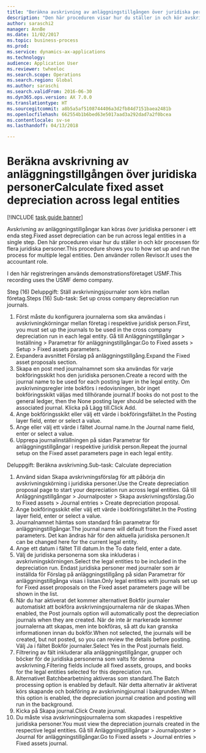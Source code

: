 ```yaml
--- 
title: "Beräkna avskrivning av anläggningstillgången över juridiska personer"
description: "Den här proceduren visar hur du ställer in och kör avskrivningsprocessen för flera juridiska personer."
author: saraschi2
manager: AnnBe
ms.date: 11/02/2017
ms.topic: business-process
ms.prod: 
ms.service: dynamics-ax-applications
ms.technology: 
audience: Application User
ms.reviewer: twheeloc
ms.search.scope: Operations
ms.search.region: Global
ms.author: saraschi
ms.search.validFrom: 2016-06-30
ms.dyn365.ops.version: AX 7.0.0
ms.translationtype: HT
ms.sourcegitcommit: a8b5a5af5108744406a3d2fb84d7151baea2481b
ms.openlocfilehash: 662554b1b6bed63e5017aad3a292dad7a2f0bcea
ms.contentlocale: sv-se
ms.lasthandoff: 04/13/2018

---
```

# <a name="calculate-fixed-asset-depreciation-across-legal-entities"></a><span data-ttu-id="3e934-103">Beräkna avskrivning av anläggningstillgången över juridiska personer</span><span class="sxs-lookup"><span data-stu-id="3e934-103">Calculate fixed asset depreciation across legal entities</span></span>

[!INCLUDE [task guide banner](../../includes/task-guide-banner.md)]

<span data-ttu-id="3e934-104">Avskrivning av anläggningstillgångar kan köras över juridiska personer i ett enda steg.</span><span class="sxs-lookup"><span data-stu-id="3e934-104">Fixed asset depreciation can be run across legal entities in a single step.</span></span> <span data-ttu-id="3e934-105">Den här proceduren visar hur du ställer in och kör processen för flera juridiska personer.</span><span class="sxs-lookup"><span data-stu-id="3e934-105">This procedure shows you to how set up and run the process for multiple legal entities.</span></span> <span data-ttu-id="3e934-106">Den använder rollen Revisor.</span><span class="sxs-lookup"><span data-stu-id="3e934-106">It uses the accountant role.</span></span>  

<span data-ttu-id="3e934-107">I den här registreringen används demonstrationsföretaget USMF.</span><span class="sxs-lookup"><span data-stu-id="3e934-107">This recording uses the USMF demo company.</span></span>


<span data-ttu-id="3e934-108">Steg (16) Deluppgift: Ställ avskrivningsjournaler som körs mellan företag.</span><span class="sxs-lookup"><span data-stu-id="3e934-108">Steps (16) Sub-task: Set up cross company depreciation run journals.</span></span> 

1. <span data-ttu-id="3e934-109">Först måste du konfigurera journalerna som ska användas i avskrivningkörningar mellan företag i respektive juridisk person.</span><span class="sxs-lookup"><span data-stu-id="3e934-109">First, you must set up the journals to be used in the cross company depreciation run in each legal entity.</span></span> <span data-ttu-id="3e934-110">Gå till Anläggningstillgångar > Inställning > Parametrar för anläggningstillgångar.</span><span class="sxs-lookup"><span data-stu-id="3e934-110">Go to Fixed assets > Setup > Fixed assets parameters.</span></span> 
2. <span data-ttu-id="3e934-111">Expandera avsnittet Förslag på anläggningstillgång.</span><span class="sxs-lookup"><span data-stu-id="3e934-111">Expand the Fixed asset proposals section.</span></span> 
3. <span data-ttu-id="3e934-112">Skapa en post med journalnamnet som ska användas för varje bokföringsskikt hos den juridiska personen.</span><span class="sxs-lookup"><span data-stu-id="3e934-112">Create a record with the journal name to be used for each posting layer in the legal entity.</span></span> <span data-ttu-id="3e934-113">Om avskrivningsregler inte bokförs i redovisningen, bör inget bokföringsskikt väljas med tillhörande journal.</span><span class="sxs-lookup"><span data-stu-id="3e934-113">If books do not post to the general ledger, then the None posting layer should be selected with the associated journal.</span></span> <span data-ttu-id="3e934-114">Klicka på Lägg till.</span><span class="sxs-lookup"><span data-stu-id="3e934-114">Click Add.</span></span> 
4. <span data-ttu-id="3e934-115">Ange bokföringsskikt eller välj ett värde i bokföringsfältet.</span><span class="sxs-lookup"><span data-stu-id="3e934-115">In the Posting layer field, enter or select a value.</span></span> 
5. <span data-ttu-id="3e934-116">Ange eller välj ett värde i fältet Journal name.</span><span class="sxs-lookup"><span data-stu-id="3e934-116">In the Journal name field, enter or select a value.</span></span> 
6. <span data-ttu-id="3e934-117">Upprepa journalinställningen på sidan Parametrar för anläggningstillgångar i respektive juridisk person.</span><span class="sxs-lookup"><span data-stu-id="3e934-117">Repeat the journal setup on the Fixed asset parameters page in each legal entity.</span></span> 

<span data-ttu-id="3e934-118">Deluppgift: Beräkna avskrivning.</span><span class="sxs-lookup"><span data-stu-id="3e934-118">Sub-task: Calculate depreciation</span></span>

1. <span data-ttu-id="3e934-119">Använd sidan Skapa avskrivningsförslag för att påbörja din avskrivningskörning i juridiska personer.</span><span class="sxs-lookup"><span data-stu-id="3e934-119">Use the Create depreciation proposal page to start your depreciation run across legal entities.</span></span> <span data-ttu-id="3e934-120">Gå till Anläggningstillgångar > Journalposter > Skapa avskrivningsförslag.</span><span class="sxs-lookup"><span data-stu-id="3e934-120">Go to Fixed assets > Journal entries > Create depreciation proposal.</span></span> 
2. <span data-ttu-id="3e934-121">Ange bokföringsskikt eller välj ett värde i bokföringsfältet.</span><span class="sxs-lookup"><span data-stu-id="3e934-121">In the Posting layer field, enter or select a value.</span></span> 
3. <span data-ttu-id="3e934-122">Journalnamnet hämtas som standard från parametrar för anläggningstillgångar.</span><span class="sxs-lookup"><span data-stu-id="3e934-122">The journal name will default from the Fixed asset parameters.</span></span> <span data-ttu-id="3e934-123">Det kan ändras här för den aktuella juridiska personen.</span><span class="sxs-lookup"><span data-stu-id="3e934-123">It can be changed here for the current legal entity.</span></span> 
4. <span data-ttu-id="3e934-124">Ange ett datum i fältet Till datum.</span><span class="sxs-lookup"><span data-stu-id="3e934-124">In the To date field, enter a date.</span></span> 
5. <span data-ttu-id="3e934-125">Välj de juridiska personerna som ska inkluderas i avskrivningskörningen.</span><span class="sxs-lookup"><span data-stu-id="3e934-125">Select the legal entities to be included in the depreciation run.</span></span> <span data-ttu-id="3e934-126">Endast juridiska personer med journaler som är inställda för Förslag på anläggningstillgång på sidan Parametrar för anläggningstillgånga visas i listan.</span><span class="sxs-lookup"><span data-stu-id="3e934-126">Only legal entities with journals set up for Fixed asset proposals on the Fixed asset parameters page will be shown in the list.</span></span> 
6. <span data-ttu-id="3e934-127">När du har aktiverat det kommer alternativet Bokför journaler automatiskt att bokföra avskrivningsjournalerna när de skapas.</span><span class="sxs-lookup"><span data-stu-id="3e934-127">When enabled, the Post journals option will automatically post the depreciation journals when they are created.</span></span> <span data-ttu-id="3e934-128">När de inte är markerade kommer journalerna att skapas, men inte bokföras, så att du kan granska informationen innan du bokför.</span><span class="sxs-lookup"><span data-stu-id="3e934-128">When not selected, the journals will be created, but not posted, so you can review the details before posting.</span></span> <span data-ttu-id="3e934-129">Välj Ja i fältet Bokför journaler.</span><span class="sxs-lookup"><span data-stu-id="3e934-129">Select Yes in the Post journals field.</span></span> 
7. <span data-ttu-id="3e934-130">Filtrering av fält inkluderar alla anläggningstillgångar, grupper och böcker för de juridiska personerna som valts för denna avskrivning.</span><span class="sxs-lookup"><span data-stu-id="3e934-130">Filtering fields include all fixed assets, groups, and books for the legal entities selected for this depreciation run.</span></span> 
8. <span data-ttu-id="3e934-131">Alternativet Batchbearbetning aktiveras som standard.</span><span class="sxs-lookup"><span data-stu-id="3e934-131">The Batch processing option is enabled by default.</span></span> <span data-ttu-id="3e934-132">När detta alternativ är aktiverat körs skapande och bokföring av avskrivningjournal i bakgrunden.</span><span class="sxs-lookup"><span data-stu-id="3e934-132">When this option is enabled, the depreciation journal creation and posting will run in the background.</span></span> 
9. <span data-ttu-id="3e934-133">Kicka på Skapa journal.</span><span class="sxs-lookup"><span data-stu-id="3e934-133">Click Create journal.</span></span> 
10. <span data-ttu-id="3e934-134">Du måste visa avskrivningsjournalerna som skapades i respektive juridiska personer.</span><span class="sxs-lookup"><span data-stu-id="3e934-134">You must view the depreciation journals created in the respective legal entities.</span></span> <span data-ttu-id="3e934-135">Gå till Anläggningstillgångar > Journalposter > Journal för anläggningstillgångar.</span><span class="sxs-lookup"><span data-stu-id="3e934-135">Go to Fixed assets > Journal entries > Fixed assets journal.</span></span>

